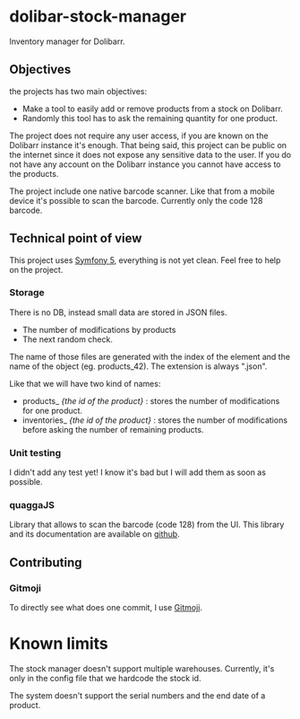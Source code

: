 # dolibar-stock-manager
Inventory manager for Dolibarr.

## Objectives
the projects has two main objectives:
* Make a tool to easily add or remove products from a stock on Dolibarr.
* Randomly this tool has to ask the remaining quantity for one product.

The project does not require any user access, if you are known on the Dolibarr instance it's enough.
That being said, this project can be public on the internet since it does not expose any sensitive data to the user.
If you do not have any account on the Dolibarr instance you cannot have access to the products.

The project include one native barcode scanner. Like that from a mobile device it's possible to scan the barcode. Currently only the code 128 barcode.

## Technical point of view 

This project uses [Symfony 5](http://symfony.com/), everything is not yet clean. Feel free to help on the project.  

### Storage
There is no DB, instead small data are stored in JSON files.
* The number of modifications by products
* The next random check.

The name of those files are generated with the index of the element and the name of the object (eg. products_42). 
The extension is always ".json".

Like that we will have two kind of names: 
* products_ _{the id of the product}_ : stores the number of modifications for one product.
* inventories_  _{the id of the product}_ : stores the number of modifications before asking the number of remaining products.

### Unit testing
I didn't add any test yet! I know it's bad but I will add them as soon as possible. 

### quaggaJS
Library that allows to scan the barcode (code 128) from the UI. This library and its documentation are available on [github](https://github.com/serratus/quaggaJS).

## Contributing

### Gitmoji
To directly see what does one commit, I use [Gitmoji](https://gitmoji.carloscuesta.me/).


# Known limits
The stock manager doesn't support multiple warehouses. Currently, it's only in the config file that we hardcode the stock id.
  
The system doesn't support the serial numbers and the end date of a product.

